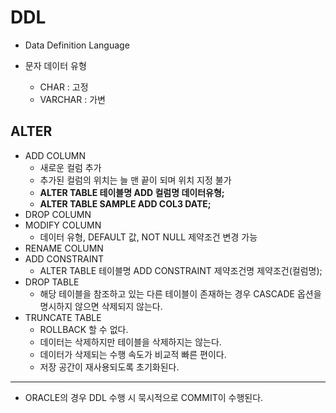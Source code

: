 # DDL

* Data Definition Language

* 문자 데이터 유형
  * CHAR : 고정
  * VARCHAR : 가변

## ALTER
* ADD COLUMN
  * 새로운 컬럼 추가
  * 추가된 컬럼의 위치는 늘 맨 끝이 되며 위치 지정 불가
  * **ALTER TABLE 테이블명 ADD 컬럼명 데이터유형;**
  * **ALTER TABLE SAMPLE ADD COL3 DATE;**
* DROP COLUMN
* MODIFY COLUMN
  * 데이터 유형, DEFAULT 값, NOT NULL 제약조건 변경 가능
* RENAME COLUMN
* ADD CONSTRAINT
  * ALTER TABLE 테이블명 ADD CONSTRAINT 제약조건명 제약조건(컬럼명);
* DROP TABLE
  * 해당 테이블을 참조하고 있는 다른 테이블이 존재하는 경우 CASCADE 옵션을 명시하지 않으면 삭제되지 않는다.
* TRUNCATE TABLE
  * ROLLBACK 할 수 없다.
  * 데이터는 삭제하지만 테이블을 삭제하지는 않는다.
  * 데이터가 삭제되는 수행 속도가 비교적 빠른 편이다.
  * 저장 공간이 재사용되도록 초기화된다.

---
* ORACLE의 경우 DDL 수행 시 묵시적으로 COMMIT이 수행된다.